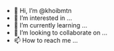 - 👋 Hi, I’m @khoibmtn
- 👀 I’m interested in ...
- 🌱 I’m currently learning ...
- 💞️ I’m looking to collaborate on ...
- 📫 How to reach me ...

<!---
khoibmtn/khoibmtn is a ✨ special ✨ repository because its `README.md` (this file) appears on your GitHub profile.
You can click the Preview link to take a look at your changes.
--->
